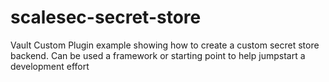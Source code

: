 # scalesec-secret-store
Vault Custom Plugin example showing how to create a custom secret store backend.  Can be used a framework or starting point to help jumpstart a development effort
